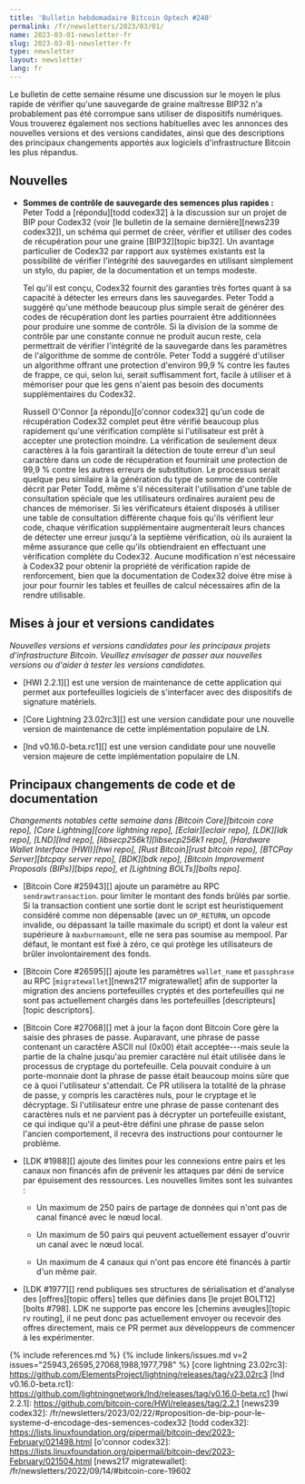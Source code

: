 ```yaml
---
title: 'Bulletin hebdomadaire Bitcoin Optech #240'
permalink: /fr/newsletters/2023/03/01/
name: 2023-03-01-newsletter-fr
slug: 2023-03-01-newsletter-fr
type: newsletter
layout: newsletter
lang: fr
---
```

Le bulletin de cette semaine résume une discussion sur le moyen le plus rapide
de vérifier qu'une sauvegarde de graine maîtresse BIP32 n'a probablement pas été
corrompue sans utiliser de dispositifs numériques.  Vous trouverez également nos
sections habituelles avec les annonces des nouvelles versions et des versions
candidates, ainsi que des descriptions des principaux changements apportés aux
logiciels d'infrastructure Bitcoin les plus répandus.

## Nouvelles

- **Sommes de contrôle de sauvegarde des semences plus rapides :** Peter Todd a
[répondu][todd codex32] à la discussion sur un projet de BIP pour Codex32 (voir
[le bulletin de la semaine dernière][news239 codex32]), un schéma qui permet de créer,
vérifier et utiliser des codes de récupération pour une graine [BIP32][topic bip32].
Un avantage particulier de Codex32 par rapport aux systèmes existants est la
possibilité de vérifier l'intégrité des sauvegardes en utilisant simplement
un stylo, du papier, de la documentation et un temps modeste.

    Tel qu'il est conçu, Codex32 fournit des garanties très fortes quant
    à sa capacité à détecter les erreurs dans les sauvegardes. Peter Todd
    a suggéré qu'une méthode beaucoup plus simple serait de générer des
    codes de récupération dont les parties pourraient être additionnées
    pour produire une somme de contrôle. Si la division de la somme de
    contrôle par une constante connue ne produit aucun reste, cela
    permettrait de vérifier l'intégrité de la sauvegarde dans les paramètres
    de l'algorithme de somme de contrôle. Peter Todd a suggéré d'utiliser
    un algorithme offrant une protection d'environ 99,9 % contre les fautes
    de frappe, ce qui, selon lui, serait suffisamment fort, facile à utiliser
    et à mémoriser pour que les gens n'aient pas besoin des documents
    supplémentaires du Codex32.

    Russell O'Connor [a répondu][o'connor codex32] qu'un code de récupération
    Codex32 complet peut être vérifié beaucoup plus rapidement qu'une vérification
    complète si l'utilisateur est prêt à accepter une protection moindre. La
    vérification de seulement deux caractères à la fois garantirait la détection
    de toute erreur d'un seul caractère dans un code de récupération et fournirait
    une protection de 99,9 % contre les autres erreurs de substitution. Le
    processus serait quelque peu similaire à la génération du type de somme
    de contrôle décrit par Peter Todd, même s'il nécessiterait l'utilisation
    d'une table de consultation spéciale que les utilisateurs ordinaires auraient
    peu de chances de mémoriser. Si les vérificateurs étaient disposés à utiliser
    une table de consultation différente chaque fois qu'ils vérifient leur code,
    chaque vérification supplémentaire augmenterait leurs chances de détecter une
    erreur jusqu'à la septième vérification, où ils auraient la même assurance
    que celle qu'ils obtiendraient en effectuant une vérification complète du
    Codex32. Aucune modification n'est nécessaire à Codex32 pour obtenir la
    propriété de vérification rapide de renforcement, bien que la documentation
    de Codex32 doive être mise à jour pour fournir les tables et feuilles de
    calcul nécessaires afin de la rendre utilisable.

## Mises à jour et versions candidates

*Nouvelles versions et versions candidates pour les principaux projets
d'infrastructure Bitcoin. Veuillez envisager de passer aux nouvelles
versions ou d'aider à tester les versions candidates.*

- [HWI 2.2.1][] est une version de maintenance de cette application
  qui permet aux portefeuilles logiciels de s'interfacer avec des
  dispositifs de signature matériels.

- [Core Lightning 23.02rc3][] est une version candidate pour une nouvelle
  version de maintenance de cette implémentation populaire de LN.

- [lnd v0.16.0-beta.rc1][] est une version candidate pour une nouvelle
  version majeure de cette implémentation populaire de LN.

## Principaux changements de code et de documentation

*Changements notables cette semaine dans [Bitcoin Core][bitcoin core repo], [Core
Lightning][core lightning repo], [Eclair][eclair repo], [LDK][ldk repo],
[LND][lnd repo], [libsecp256k1][libsecp256k1 repo], [Hardware Wallet
Interface (HWI)][hwi repo], [Rust Bitcoin][rust bitcoin repo], [BTCPay
Server][btcpay server repo], [BDK][bdk repo], [Bitcoin Improvement
Proposals (BIPs)][bips repo], et [Lightning BOLTs][bolts repo].*

- [Bitcoin Core #25943][] ajoute un paramètre au RPC `sendrawtransaction`.
  pour limiter le montant des fonds brûlés par sortie. Si la transaction
  contient une sortie dont le script est heuristiquement considéré comme
  non dépensable (avec un `OP_RETURN`, un opcode invalide, ou dépassant
  la taille maximale du script) et dont la valeur est supérieure à
  `maxburnamount`, elle ne sera pas soumise au mempool. Par défaut,
  le montant est fixé à zéro, ce qui protège les utilisateurs de
  brûler involontairement des fonds.

- [Bitcoin Core #26595][] ajoute les paramètres `wallet_name` et `passphrase`
  au RPC [`migratewallet`][news217 migratewallet] afin de supporter la migration
  des anciens portefeuilles cryptés et des portefeuilles qui ne sont pas
  actuellement chargés dans les portefeuilles [descripteurs][topic descriptors].

- [Bitcoin Core #27068][] met à jour la façon dont Bitcoin Core gère
  la saisie des phrases de passe. Auparavant, une phrase de passe contenant
  un caractère ASCII nul (0x00) était acceptée---mais seule la partie de la
  chaîne jusqu'au premier caractère nul était utilisée dans le processus de
  cryptage du portefeuille. Cela pouvait conduire à un porte-monnaie dont
  la phrase de passe était beaucoup moins sûre que ce à quoi l'utilisateur
  s'attendait. Ce PR utilisera la totalité de la phrase de passe, y compris
  les caractères nuls, pour le cryptage et le décryptage. Si l'utilisateur
  entre une phrase de passe contenant des caractères nuls et ne parvient pas
  à décrypter un portefeuille existant, ce qui indique qu'il a peut-être
  défini une phrase de passe selon l'ancien comportement, il recevra des
  instructions pour contourner le problème.

- [LDK #1988][] ajoute des limites pour les connexions entre pairs et
  les canaux non financés afin de prévenir les attaques par déni de service
  par épuisement des ressources. Les nouvelles limites sont les suivantes :

    - Un maximum de 250 pairs de partage de données qui n'ont pas de canal
      financé avec le nœud local.

    - Un maximum de 50 pairs qui peuvent actuellement essayer d'ouvrir
      un canal avec le nœud local.

    - Un maximum de 4 canaux qui n'ont pas encore été financés à partir
      d'un même pair.

- [LDK #1977][] rend publiques ses structures de sérialisation et d'analyse
  des [offres][topic offers] telles que définies dans [le projet BOLT12][bolts #798].
  LDK ne supporte pas encore les [chemins aveugles][topic rv routing], il ne
  peut donc pas actuellement envoyer ou recevoir des offres directement, mais
  ce PR permet aux développeurs de commencer à les expérimenter.

{% include references.md %}
{% include linkers/issues.md v=2 issues="25943,26595,27068,1988,1977,798" %}
[core lightning 23.02rc3]: https://github.com/ElementsProject/lightning/releases/tag/v23.02rc3
[lnd v0.16.0-beta.rc1]: https://github.com/lightningnetwork/lnd/releases/tag/v0.16.0-beta.rc1
[hwi 2.2.1]: https://github.com/bitcoin-core/HWI/releases/tag/2.2.1
[news239 codex32]: /fr/newsletters/2023/02/22/#proposition-de-bip-pour-le-systeme-d-encodage-des-semences-codex32
[todd codex32]: https://lists.linuxfoundation.org/pipermail/bitcoin-dev/2023-February/021498.html
[o'connor codex32]: https://lists.linuxfoundation.org/pipermail/bitcoin-dev/2023-February/021504.html
[news217 migratewallet]: /fr/newsletters/2022/09/14/#bitcoin-core-19602
